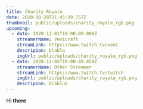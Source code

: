 ```yaml
---
title: Charity Royale
date: 2020-10-28T21:45:39.757Z
thumbnail: public/uploads/charity_royale_rgb.png
upcoming:
  - date: 2020-12-01T19:00:00.000Z
    streamerName: Venicraft
    streamLink: https://www.twitch.tv/veni
    descripion: blabla
    imgUrl: public/uploads/charity_royale_rgb.png
  - date: 2020-12-02T19:00:49.859Z
    streamerName: Other Streamer
    streamLink: https://www.twitch.tv/twitch
    imgUrl: public/uploads/charity_royale_rgb.png
    descripion: blablub
---
```

Hi **there**